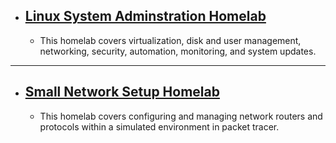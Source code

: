 - ## [Linux System Adminstration Homelab](Linux/Linux.md)
  - This homelab covers virtualization, disk and user management, networking, security, automation, monitoring, and system updates.

---

  - ## [Small Network Setup Homelab](RoutingPT/README.md)
    - This homelab covers configuring and managing network routers and protocols within a simulated environment in packet tracer.
